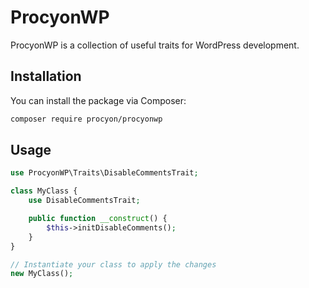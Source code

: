 # ProcyonWP

ProcyonWP is a collection of useful traits for WordPress development.

## Installation

You can install the package via Composer:

```bash
composer require procyon/procyonwp
```

## Usage
```php
use ProcyonWP\Traits\DisableCommentsTrait;

class MyClass {
    use DisableCommentsTrait;

    public function __construct() {
        $this->initDisableComments();
    }
}

// Instantiate your class to apply the changes
new MyClass();

```